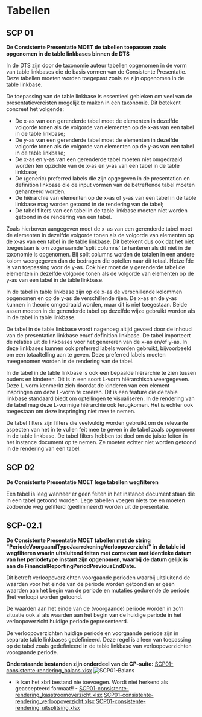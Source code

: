 # Tabellen

## SCP 01

**De Consistente Presentatie MOET de tabellen toepassen zoals opgenomen in de table linkbases binnen de DTS**

In de DTS zijn door de taxonomie auteur tabellen opgenomen in de vorm van table linkbases die de basis vormen van de Consistente Presentatie. Deze tabellen moeten worden toegepast zoals ze zijn opgenomen in de table linkbase.

De toepassing van de table linkbase is essentieel gebleken om veel van de presentatievereisten mogelijk te maken in een taxonomie. Dit betekent concreet het volgende:

- De x-as van een gerenderde tabel moet de elementen in dezelfde volgorde tonen als de volgorde van elementen op de x-as van een tabel in de table linkbase;
- De y-as van een gerenderde tabel moet de elementen in dezelfde volgorde tonen als de volgorde van elementen op de y-as van een tabel in de table linkbase;
- De x-as en y-as van een gerenderde tabel moeten niet omgedraaid worden ten opzichte van de x-as en y-as van een tabel in de table linkbase;
- De (generic) preferred labels die zijn opgegeven in de presentation en definition linkbase die de input vormen van de betreffende tabel moeten gehanteerd worden;
- De hiërarchie van elementen op de x-as of y-as van een tabel in de table linkbase mag worden getoond in de rendering van de tabel;
- De tabel filters van een tabel in de table linkbase moeten niet worden getoond in de rendering van een tabel.

Zoals hierboven aangegeven moet de x-as van een gerenderde tabel moet de elementen in dezelfde volgorde tonen als de volgorde van elementen op de x-as van een tabel in de table linkbase. Dit betekent dus ook dat het niet toegestaan is om zogenaamde 'split columns' te hanteren als dit niet in de taxonomie is opgenomen. Bij split columns worden de totalen in een andere kolom weergegeven dan de bedragen die optellen naar dit totaal. Hetzelfde is van toepassing voor de y-as. Ook hier moet de y gerenderde tabel de elementen in dezelfde volgorde tonen als de volgorde van elementen op de y-as van een tabel in de table linkbase.

In de tabel in table linkbase zijn op de x-as de verschillende kolommen opgenomen en op de y-as de verschillende rijen. De x-as en de y-as kunnen in theorie omgedraaid worden, maar dit is niet toegestaan. Beide assen moeten in de gerenderde tabel op dezelfde wijze gebruikt worden als in de tabel in table linkbase.

De tabel in de table linkbase wordt nagenoeg altijd gevoed door de inhoud van de presentation linkbase en/of definition linkbase. De tabel importeert de relaties uit de linkbases voor het genereren van de x-as en/of y-as. In deze linkbases kunnen ook preferred labels worden gebruikt, bijvoorbeeld om een totaaltelling aan te geven. Deze preferred labels moeten meegenomen worden in de rendering van de tabel.

In de tabel in de table linkbase is ook een bepaalde hiërarchie te zien tussen ouders en kinderen. Dit is in een soort L-vorm hiërarchisch weergegeven. Deze L-vorm kenmerkt zich doordat de kinderen van een element inspringen om deze L-vorm te creëren. Dit is een feature die de table linkbase standaard biedt om optellingen te visualiseren. In de rendering van de tabel mag deze L-vormige hiërarchie ook terugkomen. Het is echter ook toegestaan om deze inspringing niet mee te nemen.

De tabel filters zijn filters die veelvuldig worden gebruikt om de relevante aspecten van het in te vullen feit mee te geven in de tabel zoals opgenomen in de table linkbase. De tabel filters hebben tot doel om de juiste feiten in het instance document op te nemen. Ze moeten echter niet worden getoond in de rendering van een tabel.

## SCP 02
**De Consistente Presentatie MOET lege tabellen wegfilteren**

Een tabel is leeg wanneer er geen feiten in het instance document staan die in een tabel getoond worden. Lege tabellen voegen niets toe en moeten zodoende weg gefilterd (geëlimineerd) worden uit de presentatie.

## SCP-02.1
**De Consistente Presentatie MOET tabellen met de string &quot;PeriodeVoorgaandTypeJaarrekeningVerloopoverzicht&quot; in de table id wegfilteren waarin uitsluitend feiten met contexten met identieke datum van het periodetype instant zijn opgenomen, waarbij de datum gelijk is aan de FinancialReportingPeriodPreviousEndDate.**

Dit betreft verloopoverzichten voorgaande perioden waarbij uitsluitend de waarden voor het einde van de periode worden getoond en er geen waarden aan het begin van de periode en mutaties gedurende de periode (het verloop) worden getoond.

De waarden aan het einde van de (voorgaande) periode worden in zo'n situatie ook al als waarden aan het begin van de huidige periode in het verloopoverzicht huidige periode gepresenteerd.

De verloopoverzichten huidige periode en voorgaande periode zijn in separate table linkbases gedefinieerd. Deze regel is alleen van toepassing op de tabel zoals gedefinieerd in de table linkbase van verloopoverzichten voorgaande periode.

**Onderstaande bestanden zijn onderdeel van de CP-suite:**
[SCP01-consistente-rendering_balans.xlsx](https://github.com/centrumvoorstandaarden/SBR-Consistente_Presentatie/files/6647992/SCP01-consistente-rendering_balans.xlsx)
![SCP01-Balans](https://user-images.githubusercontent.com/78546076/121887013-77ee1b80-cd16-11eb-9c94-a82ce2281c46.JPG)

- Ik kan het xbrl bestand nie toevoegen. Wordt niet herkend als geaccepteerd formaat!! -
[SCP01-consistente-rendering_kasstroomoverzicht.xlsx](https://github.com/centrumvoorstandaarden/SBR-Consistente_Presentatie/files/6648005/SCP01-consistente-rendering_kasstroomoverzicht.xlsx)
[SCP01-consistente-rendering_verloopoverzicht.xlsx](https://github.com/centrumvoorstandaarden/SBR-Consistente_Presentatie/files/6648006/SCP01-consistente-rendering_verloopoverzicht.xlsx)
[SCP01-consistente-rendering_uitsplitsing.xlsx](https://github.com/centrumvoorstandaarden/SBR-Consistente_Presentatie/files/6648007/SCP01-consistente-rendering_uitsplitsing.xlsx)



